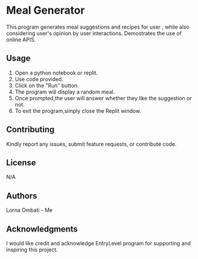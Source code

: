 # Meal Generator

This program generates meal suggestions and recipes for user , while also considering user's opinion by user interactions. Demostrates the use of online APIS.

## Usage
1. Open a python notebook or replit.
2. Use code provided.
3. Click on the "Run" button. 
4. The program will display a random meal.
5. Once prompted,the user will answer whether they like the suggestion or not.
6. To exit the program,simply close the Replit window.

## Contributing

Kindly report any issues, submit feature requests, or contribute code.

## License

N/A

## Authors

Lorna Ombati - Me

## Acknowledgments

I would like credit and acknowledge EntryLevel program for supporting and inspiring this project.
